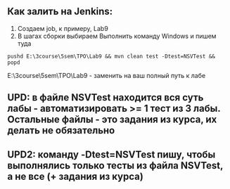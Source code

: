 ## Как залить на Jenkins:
1) Создаем job, к примеру, Lab9
2) В шагах сборки выбираем Выполнить команду Windows и пишем туда
```
pushd E:\3course\5sem\TPO\Lab9 && mvn clean test -Dtest=NSVTest && popd
```
E:\3course\5sem\TPO\Lab9 - заменить на ваш полный путь к лабе

## UPD: в файле NSVTest находится вся суть лабы - автоматизировать >= 1  тест из 3 лабы. Остальные файлы - это задания из курса, их делать не обязательно
## UPD2: команду -Dtest=NSVTest пишу, чтобы выполнялись только тесты из файла NSVTest, а не все (+ задания из курса)